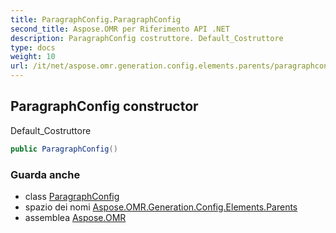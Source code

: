 ```yaml
---
title: ParagraphConfig.ParagraphConfig
second_title: Aspose.OMR per Riferimento API .NET
description: ParagraphConfig costruttore. Default_Costruttore
type: docs
weight: 10
url: /it/net/aspose.omr.generation.config.elements.parents/paragraphconfig/paragraphconfig/
---
```

## ParagraphConfig constructor

Default_Costruttore

```csharp
public ParagraphConfig()
```

### Guarda anche

* class [ParagraphConfig](../)
* spazio dei nomi [Aspose.OMR.Generation.Config.Elements.Parents](../../paragraphconfig/)
* assemblea [Aspose.OMR](../../../)


